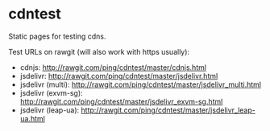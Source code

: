 cdntest
=======

Static pages for testing cdns.

Test URLs on rawgit (will also work with https usually):

* cdnjs: http://rawgit.com/ping/cdntest/master/cdnjs.html
* jsdelivr: http://rawgit.com/ping/cdntest/master/jsdelivr.html
* jsdelivr (multi): http://rawgit.com/ping/cdntest/master/jsdelivr_multi.html
* jsdelivr (exvm-sg): http://rawgit.com/ping/cdntest/master/jsdelivr_exvm-sg.html
* jsdelivr (leap-ua): http://rawgit.com/ping/cdntest/master/jsdelivr_leap-ua.html

